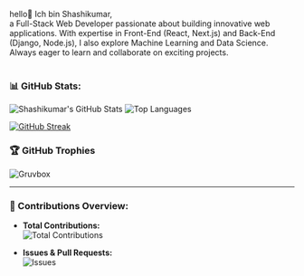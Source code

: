 hello👋 Ich bin Shashikumar,<br> a Full-Stack Web Developer  passionate about building innovative web applications. With expertise in Front-End (React, Next.js) and Back-End (Django, Node.js), I also explore Machine Learning and Data Science. <br>Always eager to learn and collaborate on exciting projects.
 <br>
 <br> 
 <!--
 

#### **Languages**
![Python](https://img.shields.io/badge/-Python-3776AB?logo=python&logoColor=white&style=for-the-badge)
![JavaScript](https://img.shields.io/badge/-JavaScript-F7DF1E?logo=javascript&logoColor=black&style=for-the-badge)
![C](https://img.shields.io/badge/-C-A8B9CC?logo=c&logoColor=black&style=for-the-badge)

#### **Front-End**
![HTML](https://img.shields.io/badge/-HTML-E34F26?logo=html5&logoColor=white&style=for-the-badge)
![CSS](https://img.shields.io/badge/-CSS-1572B6?logo=css3&logoColor=white&style=for-the-badge)
![React](https://img.shields.io/badge/-React-61DAFB?logo=react&logoColor=white&style=for-the-badge)
![Next.js](https://img.shields.io/badge/-Next.js-000000?logo=next.js&logoColor=white&style=for-the-badge)

#### **Back-End**
![Django](https://img.shields.io/badge/-Django-092E20?logo=django&logoColor=white&style=for-the-badge)
![Flask](https://img.shields.io/badge/-Flask-000000?logo=flask&logoColor=white&style=for-the-badge)
![Node.js](https://img.shields.io/badge/-Node.js-339933?logo=node.js&logoColor=white&style=for-the-badge)
![Express.js](https://img.shields.io/badge/-Express.js-000000?logo=express&logoColor=white&style=for-the-badge)
![APIs](https://img.shields.io/badge/-APIs-25A3A3?logo=swagger&logoColor=white&style=for-the-badge)

#### **Databases**
![MySQL](https://img.shields.io/badge/-MySQL-4479A1?logo=mysql&logoColor=white&style=for-the-badge)
![MongoDB](https://img.shields.io/badge/-MongoDB-47A248?logo=mongodb&logoColor=white&style=for-the-badge)

#### **Blockchain**
![Smart Contracts](https://img.shields.io/badge/-Smart_Contracts-363636?logo=ethereum&logoColor=white&style=for-the-badge)
![Web3.js](https://img.shields.io/badge/-Web3.js-000000?logo=web3.js&logoColor=white&style=for-the-badge)

#### **Tools**
![VS Code](https://img.shields.io/badge/-VS_Code-007ACC?logo=visual-studio-code&logoColor=white&style=for-the-badge)
![Git](https://img.shields.io/badge/-Git-F05032?logo=git&logoColor=white&style=for-the-badge)

#### **Machine Learning Frameworks**
![TensorFlow](https://img.shields.io/badge/-TensorFlow-FF6F00?logo=tensorflow&logoColor=white&style=for-the-badge)
![PyTorch](https://img.shields.io/badge/-PyTorch-EE4C2C?logo=pytorch&logoColor=white&style=for-the-badge)
![Scikit-learn](https://img.shields.io/badge/-Scikit_learn-F7931E?logo=scikit-learn&logoColor=white&style=for-the-badge)
![Keras](https://img.shields.io/badge/-Keras-D00000?logo=keras&logoColor=white&style=for-the-badge)

#### **Data Science Libraries**
![NumPy](https://img.shields.io/badge/-NumPy-013243?logo=numpy&logoColor=white&style=for-the-badge)
![Pandas](https://img.shields.io/badge/-Pandas-150458?logo=pandas&logoColor=white&style=for-the-badge)
![Matplotlib](https://img.shields.io/badge/-Matplotlib-003B57?logo=matplotlib&logoColor=white&style=for-the-badge)
![Seaborn](https://img.shields.io/badge/-Seaborn-0173B1?logo=seaborn&logoColor=white&style=for-the-badge)

#### **Data Processing & Visualization**
![Jupyter](https://img.shields.io/badge/-Jupyter-DA5B7D?logo=jupyter&logoColor=white&style=for-the-badge)
![Google Colab](https://img.shields.io/badge/-Google_Colab-F9AB00?logo=googlecolab&logoColor=white&style=for-the-badge)
![Tableau](https://img.shields.io/badge/-Tableau-E97627?logo=tableau&logoColor=white&style=for-the-badge)
#### **Hosting**
![Microsoft Azure](https://img.shields.io/badge/-Microsoft_Azure-0089D6?logo=microsoft-azure&logoColor=white&style=for-the-badge)
![Vercel](https://img.shields.io/badge/-Vercel-000000?logo=vercel&logoColor=white&style=for-the-badge)

---

<br>
🚀 Other Works: 
 <br>
Full-Stack Projects: Built responsive web apps with React, Next.js, Django, and Flask. <br>
GUI Apps: Developed a Python-based GUI implementing Caesar Cipher. <br>
Hackathons: Worked on terrain mapping, lunar landing prediction, and autonomous systems. <br>
Web3 & Blockchain: Exploring smart contracts and decentralized applications. <br>
Presentations: Delivered sessions on microprocessors, Mars terrain analysis, and programming paradigms. <br>
🌱 Currently learning DSA, backend development, and Web3. Let's connect and collaborate! 🚀 <br>
 <br>

![Profile Views](https://hits.seeyoufarm.com/api/count/incr/badge.svg?url=https://github.com/Shashikumar-ezhilarasu&title=Profile%20Views)
-->

### 📊 GitHub Stats:

![Shashikumar's GitHub Stats](https://github-readme-stats.vercel.app/api?username=Shashikumar-ezhilarasu&show_icons=true&theme=radical&count_private=true) 
![Top Languages](https://github-readme-stats.vercel.app/api/top-langs/?username=Shashikumar-ezhilarasu&layout=compact&theme=radical)

[![GitHub Streak](https://github-readme-streak-stats.herokuapp.com/?user=Shashikumar-ezhilarasu&theme=radical)](https://github-readme-streak-stats.herokuapp.com/?user=Shashikumar-ezhilarasu&theme=radical
)

### 🏆 GitHub Trophies
![Gruvbox](https://github-profile-trophy.vercel.app/?username=Shashikumar-ezhilarasu&theme=gruvbox)

---

### 🚀 Contributions Overview:

- **Total Contributions:**  
![Total Contributions](https://github-profile-summary-cards.vercel.app/api/cards/profile-details?username=Shashikumar-ezhilarasu&theme=radical)

- **Issues & Pull Requests:**  
  ![Issues](https://github-readme-stats.vercel.app/api?username=Shashikumar-ezhilarasu&count_private=true&show_icons=true&hide_title=true&theme=radical)
<!--
- **Activity Graph:**  
![Activity Graph](https://github-readme-activity-graph.vercel.app/graph?username=Shashikumar-ezhilarasu&theme=radical)

-->
